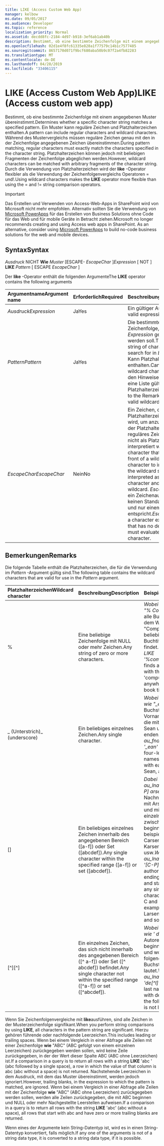 ```yaml
---
title: LIKE (Access Custom Web App)
manager: kelbow
ms.date: 09/05/2017
ms.audience: Developer
ms.topic: reference
localization_priority: Normal
ms.assetid: decdd8fc-2184-4d97-b918-3ef6ab1ab40b
description: Bestimmt, ob eine bestimmte Zeichenfolge mit einem angegebenen Muster übereinstimmt. Ein Muster kann reguläre Zeichen und Platzhalterzeichen enthalten. Während des Mustervergleichs müssen reguläre Zeichen genau mit den in der Zeichenfolge angegebenen Zeichen übereinstimmen. Platzhalterzeichen können jedoch mit beliebigen Fragmenten der Zeichenfolge abgeglichen werden. Durch die Verwendung von Platzhalterzeichen wird der LIKE-Operator flexibler als die Verwendung der Zeichenfolgenvergleichs Operatoren = und!.
ms.openlocfilehash: 02d1e4f8fc61335e828a1f77579c14b1c7577485
ms.sourcegitcommit: 8657170d071f9bcf680aba50b9c07f2a4fb82283
ms.translationtype: MT
ms.contentlocale: de-DE
ms.lasthandoff: 04/28/2019
ms.locfileid: "33406115"
---
```

# <a name="like-access-custom-web-app"></a><span data-ttu-id="55ee9-107">LIKE (Access Custom Web App)</span><span class="sxs-lookup"><span data-stu-id="55ee9-107">LIKE (Access custom web app)</span></span>

<span data-ttu-id="55ee9-108">Bestimmt, ob eine bestimmte Zeichenfolge mit einem angegebenen Muster übereinstimmt.</span><span class="sxs-lookup"><span data-stu-id="55ee9-108">Determines whether a specific character string matches a specified pattern.</span></span> <span data-ttu-id="55ee9-109">Ein Muster kann reguläre Zeichen und Platzhalterzeichen enthalten.</span><span class="sxs-lookup"><span data-stu-id="55ee9-109">A pattern can include regular characters and wildcard characters.</span></span> <span data-ttu-id="55ee9-110">Während des Mustervergleichs müssen reguläre Zeichen genau mit den in der Zeichenfolge angegebenen Zeichen übereinstimmen.</span><span class="sxs-lookup"><span data-stu-id="55ee9-110">During pattern matching, regular characters must exactly match the characters specified in the character string.</span></span> <span data-ttu-id="55ee9-111">Platzhalterzeichen können jedoch mit beliebigen Fragmenten der Zeichenfolge abgeglichen werden.</span><span class="sxs-lookup"><span data-stu-id="55ee9-111">However, wildcard characters can be matched with arbitrary fragments of the character string.</span></span> <span data-ttu-id="55ee9-112">Durch die Verwendung von Platzhalterzeichen wird der **like** -Operator flexibler als die Verwendung der Zeichenfolgenvergleichs Operatoren = und!.</span><span class="sxs-lookup"><span data-stu-id="55ee9-112">Using wildcard characters makes the **LIKE** operator more flexible than using the = and != string comparison operators.</span></span> 
  
> [!IMPORTANT]
> <span data-ttu-id="55ee9-p103">Das Erstellen und Verwenden von Access-Web-Apps in SharePoint wird von Microsoft nicht mehr empfohlen. Alternativ sollten Sie die Verwendung von [Microsoft PowerApps](https://powerapps.microsoft.com/en-us/) für das Erstellen von Business Solutions ohne Code für das Web und für mobile Geräte in Betracht ziehen.</span><span class="sxs-lookup"><span data-stu-id="55ee9-p103">Microsoft no longer recommends creating and using Access web apps in SharePoint. As an alternative, consider using [Microsoft PowerApps](https://powerapps.microsoft.com/en-us/) to build no-code business solutions for the web and mobile devices.</span></span> 
  
## <a name="syntax"></a><span data-ttu-id="55ee9-115">Syntax</span><span class="sxs-lookup"><span data-stu-id="55ee9-115">Syntax</span></span>

 <span data-ttu-id="55ee9-116">*Ausdruck*  NICHT **Wie** *Muster*  [ESCAPE- *EscapeChar* ]</span><span class="sxs-lookup"><span data-stu-id="55ee9-116">*Expression*  [ NOT ] **LIKE** *Pattern*  [ ESCAPE  *EscapeChar*  ]</span></span> 
  
<span data-ttu-id="55ee9-117">Der **like** -Operator enthält die folgenden Argumente</span><span class="sxs-lookup"><span data-stu-id="55ee9-117">The **LIKE** operator contains the following arguments</span></span> 
  
|<span data-ttu-id="55ee9-118">**Argumentname**</span><span class="sxs-lookup"><span data-stu-id="55ee9-118">**Argument name**</span></span>|<span data-ttu-id="55ee9-119">**Erforderlich**</span><span class="sxs-lookup"><span data-stu-id="55ee9-119">**Required**</span></span>|<span data-ttu-id="55ee9-120">**Beschreibung**</span><span class="sxs-lookup"><span data-stu-id="55ee9-120">**Description**</span></span>|
|:-----|:-----|:-----|
| <span data-ttu-id="55ee9-121">*Ausdruck*</span><span class="sxs-lookup"><span data-stu-id="55ee9-121">*Expression*</span></span>  <br/> |<span data-ttu-id="55ee9-122">Ja</span><span class="sxs-lookup"><span data-stu-id="55ee9-122">Yes</span></span>  <br/> |<span data-ttu-id="55ee9-123">Ein gültiger Ausdruck.</span><span class="sxs-lookup"><span data-stu-id="55ee9-123">A valid expression.</span></span>  <br/> |
| <span data-ttu-id="55ee9-124">*Pattern*</span><span class="sxs-lookup"><span data-stu-id="55ee9-124">*Pattern*</span></span>  <br/> |<span data-ttu-id="55ee9-125">Ja</span><span class="sxs-lookup"><span data-stu-id="55ee9-125">Yes</span></span>  <br/> |<span data-ttu-id="55ee9-126">Die bestimmte Zeichenfolge, nach der in *Expression* gesucht werden soll.</span><span class="sxs-lookup"><span data-stu-id="55ee9-126">The specific string of characters to search for in  *Expression*  .</span></span> <span data-ttu-id="55ee9-127">Kann Platzhalterzeichen enthalten.</span><span class="sxs-lookup"><span data-stu-id="55ee9-127">Can include wildcard characters.</span></span> <span data-ttu-id="55ee9-128">In den Hinweisen finden Sie eine Liste gültiger Platzhalterzeichen.</span><span class="sxs-lookup"><span data-stu-id="55ee9-128">Refer to the Remarks for a list of valid wildcard characters.</span></span>  <br/> |
| <span data-ttu-id="55ee9-129">*EscapeChar*</span><span class="sxs-lookup"><span data-stu-id="55ee9-129">*EscapeChar*</span></span>  <br/> |<span data-ttu-id="55ee9-130">Nein</span><span class="sxs-lookup"><span data-stu-id="55ee9-130">No</span></span>  <br/> |<span data-ttu-id="55ee9-131">Ein Zeichen, das vor ein Platzhalterzeichen gestellt wird, um anzugeben, dass der Platzhalter als reguläres Zeichen und nicht als Platzhalter interpretiert werden soll.</span><span class="sxs-lookup"><span data-stu-id="55ee9-131">A character that is put in front of a wildcard character to indicate that the wildcard should be interpreted as a regular character and not as a wildcard.</span></span>  <span data-ttu-id="55ee9-132">*EscapeChar* ist ein Zeichenausdruck, der keinen Standardwert hat und nur einem Zeichen entspricht.</span><span class="sxs-lookup"><span data-stu-id="55ee9-132">*EscapeChar*  is a character expression that has no default and must evaluate to only one character.</span></span>  <br/> |
   
## <a name="remarks"></a><span data-ttu-id="55ee9-133">Bemerkungen</span><span class="sxs-lookup"><span data-stu-id="55ee9-133">Remarks</span></span>

<span data-ttu-id="55ee9-134">Die folgende Tabelle enthält die Platzhalterzeichen, die für die Verwendung im *Pattern* -Argument gültig sind.</span><span class="sxs-lookup"><span data-stu-id="55ee9-134">The following table contains the wildcard characters that are valid for use in the  *Pattern*  argument.</span></span> 
  
|<span data-ttu-id="55ee9-135">**Platzhalterzeichen**</span><span class="sxs-lookup"><span data-stu-id="55ee9-135">**Wildcard character**</span></span>|<span data-ttu-id="55ee9-136">**Beschreibung**</span><span class="sxs-lookup"><span data-stu-id="55ee9-136">**Description**</span></span>|<span data-ttu-id="55ee9-137">**Beispiel**</span><span class="sxs-lookup"><span data-stu-id="55ee9-137">**Example**</span></span>|
|:-----|:-----|:-----|
|%  <br/> |<span data-ttu-id="55ee9-138">Eine beliebige Zeichenfolge mit NULL oder mehr Zeichen.</span><span class="sxs-lookup"><span data-stu-id="55ee9-138">Any string of zero or more characters.</span></span>  <br/> | <span data-ttu-id="55ee9-139">*Wobei der Titel wie "% Computer%"* alle Buchtitel mit dem Wort "Computer" an beliebiger Stelle im Buchtitel findet.</span><span class="sxs-lookup"><span data-stu-id="55ee9-139">*WHERE title LIKE '%computer%'*  finds all book titles with the word 'computer' anywhere in the book title.</span></span>  <br/> |
|<span data-ttu-id="55ee9-140">_ (Unterstrich)</span><span class="sxs-lookup"><span data-stu-id="55ee9-140">_ (underscore)</span></span>  <br/> |<span data-ttu-id="55ee9-141">Ein beliebiges einzelnes Zeichen.</span><span class="sxs-lookup"><span data-stu-id="55ee9-141">Any single character.</span></span>  <br/> | <span data-ttu-id="55ee9-142">*Wobei AU_FNAME wie "_ean"* alle vier Buchstaben Vornamen findet, die mit EAN (Dean, Sean usw.) enden.</span><span class="sxs-lookup"><span data-stu-id="55ee9-142">*WHERE au_fname LIKE '_ean'*  finds all four-letter first names that end with ean (Dean, Sean, and so on).</span></span>  <br/> |
|<span data-ttu-id="55ee9-143">[]</span><span class="sxs-lookup"><span data-stu-id="55ee9-143"></span></span>  <br/> |<span data-ttu-id="55ee9-144">Ein beliebiges einzelnes Zeichen innerhalb des angegebenen Bereich ([a-f]) oder Set ([abcdef]).</span><span class="sxs-lookup"><span data-stu-id="55ee9-144">Any single character within the specified range ([a-f]) or set ([abcdef]).</span></span>  <br/> | <span data-ttu-id="55ee9-145">*Dabei sucht au_lname wie ' [C-P] arsen '* nach Nachnamen, die mit Arsen enden und mit einem einzelnen Zeichen zwischen C und P beginnen, beispielsweise Carsen, Larsen, Karsen usw.</span><span class="sxs-lookup"><span data-stu-id="55ee9-145">*WHERE au_lname LIKE '[C-P]arsen'*  finds author last names ending with arsen and starting with any single character between C and P, for example Carsen, Larsen, Karsen, and so on.</span></span>  <br/> |
|<span data-ttu-id="55ee9-146">[^]</span><span class="sxs-lookup"><span data-stu-id="55ee9-146">[^]</span></span>  <br/> |<span data-ttu-id="55ee9-147">Ein einzelnes Zeichen, das sich nicht innerhalb des angegebenen Bereich ([^ a-f]) oder Set ([^ abcdef]) befindet.</span><span class="sxs-lookup"><span data-stu-id="55ee9-147">Any single character not within the specified range ([^a-f]) or set ([^abcdef]).</span></span>  <br/> | <span data-ttu-id="55ee9-148">*Wobei au_lname wie ' de [^ l]% '* alle Autorennachnamen beginnend mit de und wobei der folgende Buchstabe nicht l lautet.</span><span class="sxs-lookup"><span data-stu-id="55ee9-148">*WHERE au_lname LIKE 'de[^l]%'*  all author last names starting with de and where the following letter is not l.</span></span>  <br/> |
   
<span data-ttu-id="55ee9-149">Wenn Sie Zeichenfolgenvergleiche mit **like**ausführen, sind alle Zeichen in der Musterzeichenfolge signifikant.</span><span class="sxs-lookup"><span data-stu-id="55ee9-149">When you perform string comparisons by using **LIKE**, all characters in the pattern string are significant.</span></span> <span data-ttu-id="55ee9-150">Hierzu gehören führende oder nachfolgende Leerzeichen.</span><span class="sxs-lookup"><span data-stu-id="55ee9-150">This includes leading or trailing spaces.</span></span> <span data-ttu-id="55ee9-151">Wenn bei einem Vergleich in einer Abfrage alle Zeilen mit einer Zeichenfolge **wie** "ABC" (ABC gefolgt von einem einzelnen Leerzeichen) zurückgegeben werden sollen, wird keine Zeile zurückgegeben, in der der Wert dieser Spalte ABC (ABC ohne Leerzeichen) ist.</span><span class="sxs-lookup"><span data-stu-id="55ee9-151">If a comparison in a query is to return all rows with a string **LIKE** 'abc ' (abc followed by a single space), a row in which the value of that column is abc (abc without a space) is not returned.</span></span> <span data-ttu-id="55ee9-152">Nachstehende Leerzeichen in dem Ausdruck, mit dem das Muster übereinstimmt, werden jedoch ignoriert.</span><span class="sxs-lookup"><span data-stu-id="55ee9-152">However, trailing blanks, in the expression to which the pattern is matched, are ignored.</span></span> <span data-ttu-id="55ee9-153">Wenn bei einem Vergleich in einer Abfrage alle Zeilen mit der Zeichenfolge **wie** "ABC" (ABC ohne Leerzeichen) zurückgegeben werden sollen, werden alle Zeilen zurückgegeben, die mit ABC beginnen und NULL oder mehr Nachgestellte Leerstellen aufweisen.</span><span class="sxs-lookup"><span data-stu-id="55ee9-153">If a comparison in a query is to return all rows with the string **LIKE** 'abc' (abc without a space), all rows that start with abc and have zero or more trailing blanks are returned.</span></span> 
  
<span data-ttu-id="55ee9-154">Wenn eines der Argumente kein String-Datentyp ist, wird es in einen String-Datentyp konvertiert, falls möglich.</span><span class="sxs-lookup"><span data-stu-id="55ee9-154">If any one of the arguments is not of a string data type, it is converted to a string data type, if it is possible.</span></span>
  

